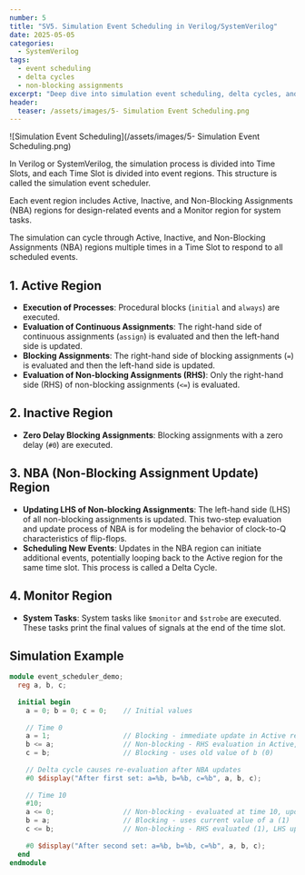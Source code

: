 ```yaml
---
number: 5
title: "SV5. Simulation Event Scheduling in Verilog/SystemVerilog"
date: 2025-05-05
categories:
  - SystemVerilog
tags:
  - event scheduling
  - delta cycles
  - non-blocking assignments
excerpt: "Deep dive into simulation event scheduling, delta cycles, and non-blocking assignments. Understand how Verilog simulators handle timing and event ordering in digital designs."
header:
  teaser: /assets/images/5- Simulation Event Scheduling.png
---
```




![Simulation Event Scheduling](/assets/images/5- Simulation Event Scheduling.png)

In Verilog or SystemVerilog, the simulation process is divided into Time Slots, and each Time Slot is divided into event regions. This structure is called the simulation event scheduler. 

Each event region includes Active, Inactive, and Non-Blocking Assignments (NBA) regions for design-related events and a Monitor region for system tasks.

The simulation can cycle through Active, Inactive, and Non-Blocking Assignments (NBA) regions multiple times in a Time Slot to respond to all scheduled events.

## 1. Active Region

- **Execution of Processes**: Procedural blocks (`initial` and `always`) are executed.
- **Evaluation of Continuous Assignments**: The right-hand side of continuous assignments (`assign`) is evaluated and then the left-hand side is updated.
- **Blocking Assignments**: The right-hand side of blocking assignments (`=`) is evaluated and then the left-hand side is updated.
- **Evaluation of Non-blocking Assignments (RHS)**: Only the right-hand side (RHS) of non-blocking assignments (`<=`) is evaluated.

## 2. Inactive Region

- **Zero Delay Blocking Assignments**: Blocking assignments with a zero delay (`#0`) are executed.

## 3. NBA (Non-Blocking Assignment Update) Region

- **Updating LHS of Non-blocking Assignments**: The left-hand side (LHS) of all non-blocking assignments is updated. This two-step evaluation and update process of NBA is for modeling the behavior of clock-to-Q characteristics of flip-flops.
- **Scheduling New Events**: Updates in the NBA region can initiate additional events, potentially looping back to the Active region for the same time slot. This process is called a Delta Cycle.

## 4. Monitor Region

- **System Tasks**: System tasks like `$monitor` and `$strobe` are executed. These tasks print the final values of signals at the end of the time slot.

## Simulation Example

```verilog
module event_scheduler_demo;
  reg a, b, c;
  
  initial begin
    a = 0; b = 0; c = 0;    // Initial values
    
    // Time 0
    a = 1;                  // Blocking - immediate update in Active region
    b <= a;                 // Non-blocking - RHS evaluation in Active, LHS update in NBA
    c = b;                  // Blocking - uses old value of b (0)
    
    // Delta cycle causes re-evaluation after NBA updates
    #0 $display("After first set: a=%b, b=%b, c=%b", a, b, c);
    
    // Time 10
    #10;
    a <= 0;                 // Non-blocking - evaluated at time 10, updated in NBA
    b = a;                  // Blocking - uses current value of a (1)
    c <= b;                 // Non-blocking - RHS evaluated (1), LHS updated in NBA
    
    #0 $display("After second set: a=%b, b=%b, c=%b", a, b, c);
  end
endmodule
```


